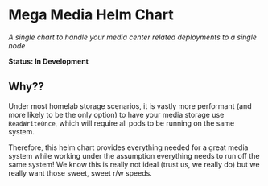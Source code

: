 # Mega Media Helm Chart

_A single chart to handle your media center related deployments to a single node_

**Status: In Development**

## Why??

Under most homelab storage scenarios, it is vastly more performant (and more likely to be the only option)
to have your media storage use `ReadWriteOnce`, which will require all pods to be running on the same system.

Therefore, this helm chart provides everything needed for a great media system while working under the assumption
everything needs to run off the same system! We know this is really not ideal (trust us, we really do) but we really
want those sweet, sweet r/w speeds.
